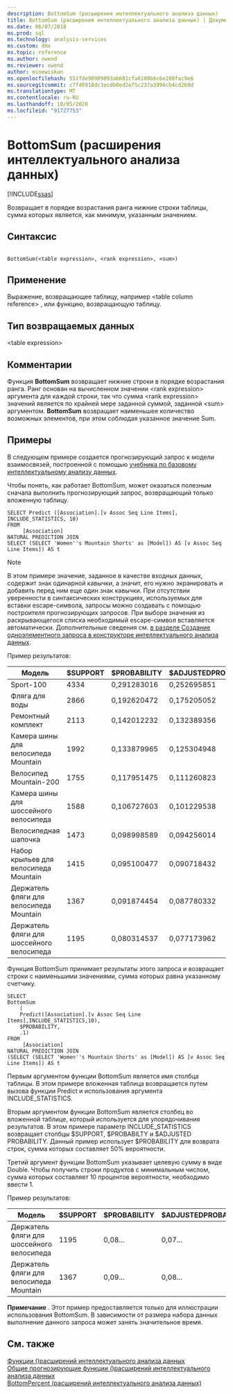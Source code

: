 ```yaml
---
description: BottomSum (расширения интеллектуального анализа данных)
title: BottomSum (расширения интеллектуального анализа данных) | Документация Майкрософт
ms.date: 06/07/2018
ms.prod: sql
ms.technology: analysis-services
ms.custom: dmx
ms.topic: reference
ms.author: owend
ms.reviewer: owend
author: minewiskan
ms.openlocfilehash: 551fde90989093ab601cfa6100b6c6e208fac9e6
ms.sourcegitcommit: c7f40918dc3ecdb0ed2ef5c237a3996cb4cd268d
ms.translationtype: MT
ms.contentlocale: ru-RU
ms.lasthandoff: 10/05/2020
ms.locfileid: "91727753"
---
```

# <a name="bottomsum-dmx"></a>BottomSum (расширения интеллектуального анализа данных)
[!INCLUDE[ssas](../includes/applies-to-version/ssas.md)]

  Возвращает в порядке возрастания ранга нижние строки таблицы, сумма которых является, как минимум, указанным значением.  
  
## <a name="syntax"></a>Синтаксис  
  
```  
  
BottomSum(<table expression>, <rank expression>, <sum>)  
```  
  
## <a name="applies-to"></a>Применение  
 Выражение, возвращающее таблицу, например \<table column reference> , или функцию, возвращающую таблицу.  
  
## <a name="return-type"></a>Тип возвращаемых данных  
 \<table expression>  
  
## <a name="remarks"></a>Комментарии  
 Функция **BottomSum** возвращает нижние строки в порядке возрастания ранга. Ранг основан на вычисленном значении \<rank expression> аргумента для каждой строки, так что сумма \<rank expression> значений является по крайней мере заданной суммой, заданной \<sum> аргументом. **BottomSum** возвращает наименьшее количество возможных элементов, при этом соблюдая указанное значение Sum.  
  
## <a name="examples"></a>Примеры  
 В следующем примере создается прогнозирующий запрос к модели взаимосвязей, построенной с помощью [учебника по базовому интеллектуальному анализу данных](/previous-versions/sql/sql-server-2016/ms167167(v=sql.130)).  
  
 Чтобы понять, как работает BottomSum, может оказаться полезным сначала выполнить прогнозирующий запрос, возвращающий только вложенную таблицу.  
  
```  
SELECT Predict ([Association].[v Assoc Seq Line Items], INCLUDE_STATISTICS, 10)  
FROM   
     [Association]  
NATURAL PREDICTION JOIN  
SELECT (SELECT 'Women''s Mountain Shorts' as [Model]) AS [v Assoc Seq Line Items]) AS t  
```  
  
> [!NOTE]  
>  В этом примере значение, заданное в качестве входных данных, содержит знак одинарной кавычки, а значит, его нужно экранировать и добавить перед ним еще один знак кавычки. При отсутствии уверенности в синтаксических конструкциях, используемых для вставки escape-символа, запросы можно создавать с помощью построителя прогнозирующих запросов. При выборе значения из раскрывающегося списка необходимый escape-символ вставляется автоматически. Дополнительные сведения см. [в разделе Создание одноэлементного запроса в конструкторе интеллектуального анализа данных](/analysis-services/data-mining/create-a-singleton-query-in-the-data-mining-designer).  
  
 Пример результатов:  
  
|Модель|$SUPPORT|$PROBABILITY|$ADJUSTEDPROBABILITY|  
|-----------|--------------|------------------|--------------------------|  
|Sport-100|4334|0,291283016|0,252695851|  
|Фляга для воды|2866|0,192620472|0,175205052|  
|Ремонтный комплект|2113|0,142012232|0,132389356|  
|Камера шины для велосипеда Mountain|1992|0,133879965|0,125304948|  
|Велосипед Mountain-200|1755|0,117951475|0,111260823|  
|Камера шины для шоссейного велосипеда|1588|0,106727603|0,101229538|  
|Велосипедная шапочка|1473|0,098998589|0,094256014|  
|Набор крыльев для велосипеда Mountain|1415|0,095100477|0,090718432|  
|Держатель фляги для велосипеда Mountain|1367|0,091874454|0,087780332|  
|Держатель фляги для шоссейного велосипеда|1195|0,080314537|0,077173962|  
  
 Функция BottomSum принимает результаты этого запроса и возвращает строки с наименьшими значениями, сумма которых равна указанному счетчику.  
  
```  
SELECT   
BottomSum  
    (  
    Predict([Association].[v Assoc Seq Line Items],INCLUDE_STATISTICS,10),  
    $PROBABILITY,  
    .1)  
FROM   
     [Association]  
NATURAL PREDICTION JOIN  
(SELECT (SELECT 'Women''s Mountain Shorts' as [Model]) AS [v Assoc Seq Line Items]) AS t  
```  
  
 Первым аргументом функции BottomSum является имя столбца таблицы. В этом примере вложенная таблица возвращается путем вызова функции Predict и использования аргумента INCLUDE_STATISTICS.  
  
 Вторым аргументом функции BottomSum является столбец во вложенной таблице, который используется для упорядочивания результатов. В этом примере параметр INCLUDE_STATISTICS возвращает столбцы $SUPPORT, $PROBABILTY и $ADJUSTED PROBABILITY. Данный пример использует $PROBABILITY для возврата строк, сумма которых составляет 50% вероятности.  
  
 Третий аргумент функции BottomSum указывает целевую сумму в виде Double. Чтобы получить строки продуктов с минимальным числом, сумма которых составляет 10 процентов вероятности, необходимо ввести 1.  
  
 Пример результатов:  
  
|Модель|$SUPPORT|$PROBABILITY|$ADJUSTEDPROBABILITY|  
|-----------|--------------|------------------|--------------------------|  
|Держатель фляги для шоссейного велосипеда|1195|0,08...|0,07...|  
|Держатель фляги для велосипеда Mountain|1367|0,09...|0,08...|  
  
 **Примечание** . Этот пример предоставляется только для иллюстрации использования BottomSum. В зависимости от размера набора данных выполнение данного запроса может занять значительное время.  
  
## <a name="see-also"></a>См. также  
 [Функции &#40;&#41;расширений интеллектуального анализа данных ](../dmx/functions-dmx.md)   
 [Общие прогнозирующие функции &#40;&#41;расширений интеллектуального анализа данных ](../dmx/general-prediction-functions-dmx.md)   
 [BottomPercent &#40;расширений интеллектуального анализа данных&#41;](../dmx/bottompercent-dmx.md)  
  
